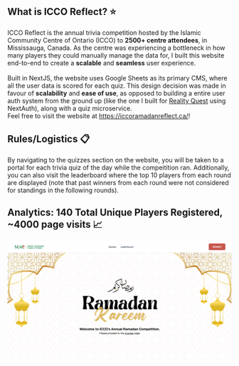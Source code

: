 ## What is ICCO Reflect? ⭐

ICCO Reflect is the annual trivia competition hosted by the Islamic Community Centre of Ontario (ICCO) to **2500+ centre attendees**, in Mississauga, Canada. As the centre was experiencing a bottleneck in how many players they could manually manage the data for, I built this website end-to-end to create a **scalable** and **seamless** user experience. <br/><br/>Built in NextJS, the website uses Google Sheets as its primary CMS, where all the user data is scored for each quiz. This design decision was made in favour of **scalability** and **ease of use**, as opposed to building a entire user auth system from the ground up (like the one I built for [Reality Quest](https://github.com/HBehery/realityquest) using NextAuth), along with a quiz microservice. <br/>Feel free to visit the website at https://iccoramadanreflect.ca/!

## Rules/Logistics 📋

By navigating to the quizzes section on the website, you will be taken to a portal for each trivia quiz of the day while the compeitition ran. Additionally, you can also visit the leaderboard where the top 10 players from each round are displayed (note that past winners from each round were not considered for standings in the following rounds).

## Analytics: 140 Total Unique Players Registered, ~4000 page visits 📈

![Homepage Preview](public/homepage.png)
